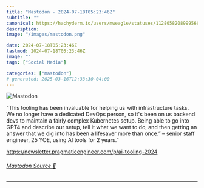 ```yaml
---
title: "Mastodon - 2024-07-18T05:23:46Z"
subtitle: ""
canonical: https://hachyderm.io/users/mweagle/statuses/112805820899956659
description:
image: "/images/mastodon.png"

date: 2024-07-18T05:23:46Z
lastmod: 2024-07-18T05:23:46Z
image: ""
tags: ["Social Media"]

categories: ["mastodon"]
# generated: 2025-03-16T12:33:30-04:00
---
```

![Mastodon](/images/mastodon.png)

<p>“This tooling has been invaluable for helping us with infrastructure tasks. We no longer have a dedicated DevOps person, so it&#39;s been on us backend devs to maintain a fairly complex Kubernetes setup. Being able to go into GPT4 and describe our setup, tell it what we want to do, and then getting an answer that we dig into has been a lifesaver more than once.” – senior staff engineer, 25 YOE, using AI tools for 2 years.”</p><p><a href="https://newsletter.pragmaticengineer.com/p/ai-tooling-2024" target="_blank" rel="nofollow noopener noreferrer" translate="no"><span class="invisible">https://</span><span class="ellipsis">newsletter.pragmaticengineer.c</span><span class="invisible">om/p/ai-tooling-2024</span></a></p>


###### [Mastodon Source 🐘](https://hachyderm.io/@mweagle/112805820899956659)

___
